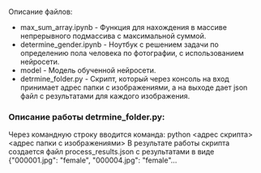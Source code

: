 Описание файлов:
- max_sum_array.ipynb - Функция для нахождения в массиве непрерывного подмассива с максимальной суммой.
- determine_gender.ipynb - Ноутбук с решением задачи по определению пола человека по фотографии, с использованием нейросети.
- model - Модель обученной нейросети. 
- detrmine_folder.py - Скрипт, который через консоль на вход принимает адрес папки с изображениями, а на выходе дает json файл с результатами для каждого изображения.

### Описание работы detrmine_folder.py:
Через командную строку вводится команда:
python <адрес скрипта> <адрес папки с изображениями>
В результате работы скрипта создается файл process_results.json с результатами в виде {"000001.jpg": "female", "000004.jpg": "female"...
